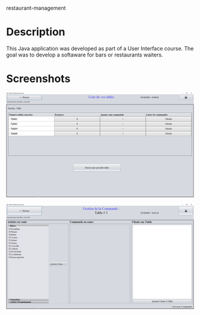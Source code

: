 restaurant-management

# Description

This Java application was developed as part of a User Interface course. The goal was to develop a softaware for bars or restaurants waiters.

# Screenshots

![Home page](./public/home_page.png)


![Add items](./public/add_items.png)
